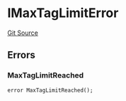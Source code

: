 # IMaxTagLimitError
[Git Source](https://github.com/thrackle-io/tron/blob/cc518f3968132c6914cbdf581f9e9c0cee9a912e/src/common/IErrors.sol)


## Errors
### MaxTagLimitReached

```solidity
error MaxTagLimitReached();
```

